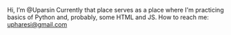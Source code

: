 Hi, I’m @Uparsin
Currently that place serves as a place where I'm practicing basics of Python and, probably, some HTML and JS.
How to reach me: upharesi@gmail.com

<!---
Uparsin/Uparsin is a ✨ special ✨ repository because its `README.md` (this file) appears on your GitHub profile.
You can click the Preview link to take a look at your changes.
--->
